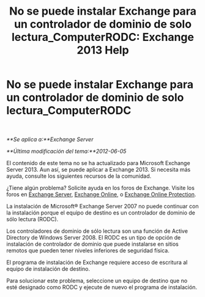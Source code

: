﻿---
title: 'No se puede instalar Exchange para un controlador de dominio de solo lectura_ComputerRODC: Exchange 2013 Help'
TOCTitle: No se puede instalar Exchange para un controlador de dominio de solo lectura_ComputerRODC
ms:assetid: 4934d755-65be-47e2-86b0-6ea1ab148a96
ms:mtpsurl: https://technet.microsoft.com/es-es/library/ms.exch.setupreadiness.computerrodc(v=EXCHG.150)
ms:contentKeyID: 48268082
ms.date: 05/22/2018
mtps_version: v=EXCHG.150
ms.translationtype: MT
---

# No se puede instalar Exchange para un controlador de dominio de solo lectura\_ComputerRODC

 

_**Se aplica a:**Exchange Server_

_**Última modificación del tema:**2012-06-05_

El contenido de este tema no se ha actualizado para Microsoft Exchange Server 2013. Aun así, se puede aplicar a Exchange 2013. Si necesita más ayuda, consulte los siguientes recursos de la comunidad.

¿Tiene algún problema? Solicite ayuda en los foros de Exchange. Visite los foros en [Exchange Server](https://go.microsoft.com/fwlink/p/?linkid=60612), [Exchange Online](https://go.microsoft.com/fwlink/p/?linkid=267542), o [Exchange Online Protection](https://go.microsoft.com/fwlink/p/?linkid=285351).

La instalación de Microsoft® Exchange Server 2007 no puede continuar con la instalación porque el equipo de destino es un controlador de dominio de sólo lectura (RODC).

Los controladores de dominio de sólo lectura son una función de Active Directory de Windows Server 2008. El RODC es un tipo de opción de instalación de controlador de dominio que puede instalarse en sitios remotos que pueden tener niveles inferiores de seguridad física.

El programa de instalación de Exchange requiere acceso de escritura al equipo de instalación de destino.

Para solucionar este problema, seleccione un equipo de destino que no esté designado como RODC y ejecute de nuevo el programa de instalación.

